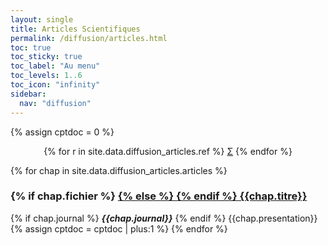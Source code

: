 ```yaml
---
layout: single
title: Articles Scientifiques
permalink: /diffusion/articles.html
toc: true
toc_sticky: true
toc_label: "Au menu"
toc_levels: 1..6
toc_icon: "infinity"
sidebar:
  nav: "diffusion"
---
```


{% assign cptdoc = 0 %}

<center>
<nobr>
{% for r in site.data.diffusion_articles.ref %}
<a href="./psi_doc/ref/{{r.ref}}" class="ref">&Sigma;</a>
{% endfor %}
</nobr>
</center>

{% for chap in site.data.diffusion_articles.articles %}
<h3 id="#docs_{{cptdoc}}">
{% if chap.fichier %}
<a href="./articles/{{chap.fichier}}">
{% else %}
<a href="{{chap.url}}">
{% endif %}
{{chap.titre}}</a>
</h3>
{% if chap.journal %}
<b><i>{{chap.journal}}</i></b>
{% endif %}
{{chap.presentation}}
{% assign cptdoc = cptdoc  | plus:1 %}
{% endfor %}
